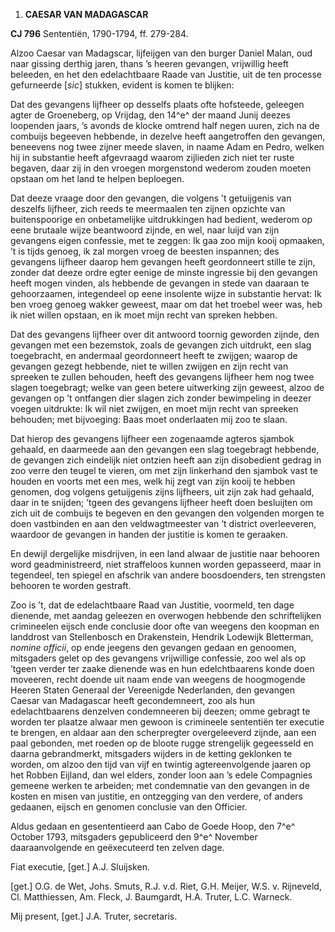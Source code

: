 1.  **CAESAR VAN MADAGASCAR**

**CJ 796** Sententiën, 1790-1794, ff. 279-284.

Alzoo Caesar van Madagscar, lijfeijgen van den burger Daniel Malan, oud
naar gissing derthig jaren, thans ’s heeren gevangen, vrijwillig heeft
beleeden, en het den edelachtbaare Raade van Justitie, uit de ten
processe gefurneerde \[*sic*\] stukken, evident is komen te blijken:

Dat des gevangens lijfheer op desselfs plaats ofte hofsteede, geleegen
agter de Groeneberg, op Vrijdag, den 14^e^ der maand Junij deezes
loopenden jaars, ’s avonds de klocke omtrend half negen uuren, zich na
de combuijs begeeven hebbende, in dezelve heeft aangetroffen den
gevangen, beneevens nog twee zijner meede slaven, in naame Adam en
Pedro, welken hij in substantie heeft afgevraagd waarom zijlieden zich
niet ter ruste begaven, daar zij in den vroegen morgenstond wederom
zouden moeten opstaan om het land te helpen beploegen.

Dat deeze vraage door den gevangen, die volgens ’t getuijgenis van
deszelfs lijfheer, zich reeds te meermaalen ten zijnen opzichte van
buitenspoorige en onbetamelijke uitdrukkingen had bedient, wederom op
eene brutaale wijze beantwoord zijnde, en wel, naar luijd van zijn
gevangens eigen confessie, met te zeggen: Ik gaa zoo mijn kooij
opmaaken, ’t is tijds genoeg, ik zal morgen vroeg de beesten inspannen;
des gevangens lijfheer daarop hem gevangen heeft geordonneert stille te
zijn, zonder dat deeze ordre egter eenige de minste ingressie bij den
gevangen heeft mogen vinden, als hebbende de gevangen in stede van
daaraan te gehoorzaamen, integendeel op eene insolente wijze in
substantie hervat: Ik ben vroeg genoeg wakker geweest, maar om dat het
troebel weer was, heb ik niet willen opstaan, en ik moet mijn recht van
spreken hebben.

Dat des gevangens lijfheer over dit antwoord toornig geworden zijnde,
den gevangen met een bezemstok, zoals de gevangen zich uitdrukt, een
slag toegebracht, en andermaal geordonneert heeft te zwijgen; waarop de
gevangen gezegt hebbende, niet te willen zwijgen en zijn recht van
spreeken te zullen behouden, heeft des gevangens lijfheer hem nog twee
slagen toegebragt; welke van geen betere uitwerking zijn geweest, alzoo
de gevangen op ’t ontfangen dier slagen zich zonder bewimpeling in
deezer voegen uitdrukte: Ik wil niet zwijgen, en moet mijn recht van
spreeken behouden; met bijvoeging: Baas moet onderlaaten mij zoo te
slaan.

Dat hierop des gevangens lijfheer een zogenaamde agteros sjambok
gehaald, en daarmeede aan den gevangen een slag toegebragt hebbende, de
gevangen zich eindelijk niet ontzien heeft aan zijn disobedient gedrag
in zoo verre den teugel te vieren, om met zijn linkerhand den sjambok
vast te houden en voorts met een mes, welk hij zegt van zijn kooij te
hebben genomen, dog volgens getuijgenis zijns lijfheers, uit zijn zak
had gehaald, daar in te snijden; ’tgeen des gevangens lijfheer heeft
doen besluijten om zich uit de combuijs te begeven en den gevangen den
volgenden morgen te doen vastbinden en aan den veldwagtmeester van ’t
district overleeveren, waardoor de gevangen in handen der justitie is
komen te geraaken.

En dewijl dergelijke misdrijven, in een land alwaar de justitie naar
behooren word geadministreerd, niet straffeloos kunnen worden
gepasseerd, maar in tegendeel, ten spiegel en afschrik van andere
boosdoenders, ten strengsten behooren te worden gestraft.

Zoo is ’t, dat de edelachtbaare Raad van Justitie, voormeld, ten dage
dienende, met aandag geleezen en overwogen hebbende den schriftelijken
crimineelen eijsch ende conclusie door ofte van weegens den koopman en
landdrost van Stellenbosch en Drakenstein, Hendrik Lodewijk Bletterman,
*nomine officii*, op ende jeegens den gevangen gedaan en genoomen,
mitsgaders gelet op des gevangens vrijwillige confessie, zoo wel als op
’tgeen verder ter zaake dienende was en hun edelchtbaarens konde doen
moveeren, recht doende uit naam ende van weegens de hoogmogende Heeren
Staten Generaal der Vereenigde Nederlanden, den gevangen Caesar van
Madagascar heeft gecondemneert, zoo als hun edelachtbaarens denzelven
condemneeren bij deezen; omme gebragt te worden ter plaatze alwaar men
gewoon is crimineele sententiën ter executie te brengen, en aldaar aan
den scherpregter overgeleeverd zijnde, aan een paal gebonden, met roeden
op de bloote rugge strengelijk gegeesseld en daarna gebrandmerkt,
mitsgaders wijders in de ketting geklonken te worden, om alzoo den tijd
van vijf en twintig agtereenvolgende jaaren op het Robben Eijland, dan
wel elders, zonder loon aan ’s edele Compagnies gemeene werken te
arbeiden; met condemnatie van den gevangen in de kosten en misen van
justitie, en ontzegging van den verdere, of anders gedaanen, eijsch en
genomen conclusie van den Officier.

Aldus gedaan en gesententieerd aan Cabo de Goede Hoop, den 7^e^ October
1793, mitsgaders gepubliceerd den 9^e^ November daaraanvolgende en
geëxecuteerd ten zelven dage.

Fiat executie, \[get.\] A.J. Sluijsken.

\[get.\] O.G. de Wet, Johs. Smuts, R.J. v.d. Riet, G.H. Meijer, W.S. v.
Rijneveld, Cl. Matthiessen, Am. Fleck, J. Baumgardt, H.A. Truter, L.C.
Warneck.

Mij present, \[get.\] J.A. Truter, secretaris.
